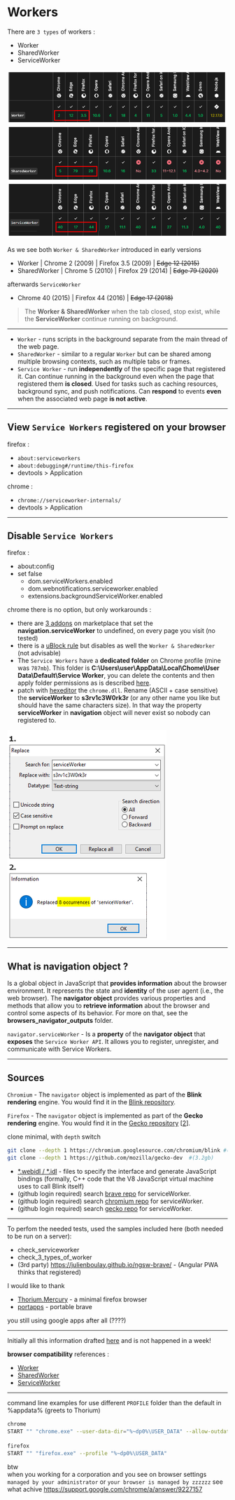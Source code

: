 # Workers

There are `3 types` of workers :
* Worker
* SharedWorker
* ServiceWorker  

![image](assets/classses.png)

As we see both `Worker & SharedWorker` introduced in early versions
* Worker | Chrome 2 (2009) | Firefox 3.5 (2009) | ~~Edge 12 (2015)~~
* SharedWorker | Chrome 5 (2010) | Firefox 29 (2014)  | ~~Edge 79 (2020)~~

afterwards `ServiceWorker` 
* Chrome 40 (2015) | Firefox 44 (2016) | ~~Edge 17 (2018)~~

> The **Worker & SharedWorker** when the tab closed, stop exist, while the **ServiceWorker** continue running on background.

---

* `Worker` - runs scripts in the background separate from the main thread of the web page.
* `SharedWorker` - similar to a regular `Worker` but can be shared among multiple browsing contexts, such as multiple tabs or frames.
* `Service Worker` - run **independently** of the specific page that registered it. Can continue running in the background even when the page that registered them **is closed**. Used for tasks such as caching resources, background sync, and push notifications. Can **respond** to events **even** when the associated web page **is not active**.

---

## View `Service Workers` registered on your browser 

firefox :
* `about:serviceworkers`
* `about:debugging#/runtime/this-firefox` 
* devtools > Application  

chrome :
* `chrome://serviceworker-internals/`
* devtools > Application


---

## Disable `Service Workers`  

firefox :  
* about:config
* set false 
    * dom.serviceWorkers.enabled
    * dom.webnotifications.serviceworker.enabled
    * extensions.backgroundServiceWorker.enabled

chrome there is no option, but only workarounds :
* there are [3 addons](https://chromewebstore.google.com/detail/no-service-worker/mbhfklemgegigbfbfmfdmijkcnabgpmf) on marketplace that set the **navigation.serviceWorker** to undefined, on every page you visit (no tested)
* there is a [uBlock rule](https://bonina.eu/web/disable-service-workers-chromium-browsers/) but disables as well the `Worker & SharedWorker` (not advisable)
* The `Service Workers` have a **dedicated folder** on Chrome profile (mine was `787mb`). This folder is **C:\Users\user\AppData\Local\Chome\User Data\Default\Service Worker**, you can delete the contents and then apply folder permissions as is described [here](https://imgur.com/a/8re6Bjo).
* patch with [hexeditor](https://mh-nexus.de/en/hxd/) the `chrome.dll`. Rename (ASCII + case sensitive) the **serviceWorker** to **s3rv1c3W0rk3r** (or any other name you like but should have the same characters size). In that way the property **serviceWorker** in **navigation** object will never exist so nobody can registered to.

![image](assets/HxD.png)

---

## What is navigation object ?

Is a global object in JavaScript that **provides information** about the browser environment. It represents the state and **identity** of the user agent (i.e., the web browser). The **navigator object** provides various properties and methods that allow you to **retrieve information** about the browser and control some aspects of its behavior. For more on that, see the **browsers_navigator_outputs** folder.

`navigator.serviceWorker` - Is a **property** of the **navigator object** that **exposes** the `Service Worker API`. It allows you to register, unregister, and communicate with Service Workers.  

---

## Sources 

`Chromium` - The `navigator` object is implemented as part of the **Blink rendering** engine. You would find it in the [Blink repository](https://href.li/?https://chromium.googlesource.com/chromium/blink/+/refs/heads/main/Source/modules/serviceworkers).  

`Firefox` - The `navigator` object is implemented as part of the **Gecko rendering** engine. You would find it in the [Gecko repository](https://href.li/?https://github.com/mozilla/gecko-dev/tree/master/dom/serviceworkers) [[2](https://href.li/?https://hg.mozilla.org/mozilla-central/file)].  

clone minimal, with `depth` switch
```bash
git clone --depth 1 https://chromium.googlesource.com/chromium/blink #(1.3gb)
git clone --depth 1 https://github.com/mozilla/gecko-dev  #(3.2gb)
```

* [*.webidl / *.idl](https://href.li/?https://www.chromium.org/developers/web-idl-interfaces/) - files to specify the interface and generate JavaScript bindings (formally, C++ code that the V8 JavaScript virtual machine uses to call Blink itself)
* (github login required) search [brave repo](https://href.li/?https://github.com/search?q=repo%3Abrave%2Fbrave-core+%2F%28%3F-i%29serviceWorker%2F&type=code) for serviceWorker.
* (github login required) search [chromium repo](https://href.li/?https://github.com/search?q=repo%3Achromium%2Fchromium%20%2F(%3F-i)serviceWorker%2F&type=code) for serviceWorker.
* (github login required) search [gecko repo](https://href.li/?https://github.com/search?q=repo%3Amozilla%2Fgecko-dev%20%2F(%3F-i)serviceWorker%2F&type=code) for serviceWorker.

---

To perfom the needed tests, used the samples included here (both needed to be run on a server):
* check_serviceworker
* check_3_types_of_worker
* (3rd party) https://julienboulay.github.io/ngsw-brave/ - (Angular PWA thinks that registered)

I would like to thank 
* [Thorium.Mercury](https://thorium.rocks/mercury) - a minimal firefox browser
* [portapps](https://portapps.io/app/brave-portable/) - portable brave  

you still using google apps after all (????)  

---

Initially all this information drafted [here](https://www.pipiscrew.com/threads/webrowser-service-workers.99503/) and is not happened in a week!  

**browser compatibility** references :
* [Worker](https://developer.mozilla.org/en-US/docs/Web/API/Worker)
* [SharedWorker](https://developer.mozilla.org/en-US/docs/Web/API/SharedWorker)
* [ServiceWorker](https://developer.mozilla.org/en-US/docs/Web/API/ServiceWorker)

---

command line examples for use different `PROFILE` folder than the default in %appdata% (greets to Thorium)
```bash
chrome
START "" "chrome.exe" --user-data-dir="%~dp0%\USER_DATA" --allow-outdated-plugins --disable-logging --disable-breakpad

firefox
START "" "firefox.exe" --profile "%~dp0%\USER_DATA"

```

btw  
when you working for a corporation and you see on browser settings `managed by your administrator` or `your browser is managed by zzzzzz` see what achive https://support.google.com/chrome/a/answer/9227157  